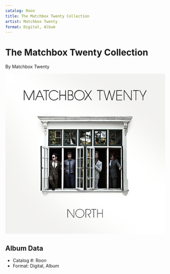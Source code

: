 ```yaml
---
catalog: Roon
title: The Matchbox Twenty Collection
artist: Matchbox Twenty
format: Digital, Album
---
```


# The Matchbox Twenty Collection

By Matchbox Twenty

![](../../assets/albumcovers/Matchbox_Twenty-The_Matchbox_Twenty_Collection.png)

## Album Data

- Catalog #: Roon
- Format: Digital, Album

